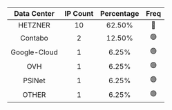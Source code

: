 | Data Center | IP Count | Percentage | Freq |
|:------------:|:--------:|:-----------:|:-----:|
| HETZNER | 10 | 62.50% | 🔴 |
| Contabo | 2 | 12.50% | 🟢 |
| Google-Cloud | 1 | 6.25% | 🟢 |
| OVH | 1 | 6.25% | 🟢 |
| PSINet | 1 | 6.25% | 🟢 |
| OTHER | 1 | 6.25% | 🟢 |
